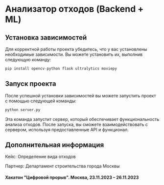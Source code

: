 # Анализатор отходов (Backend + ML)

## Установка зависимостей
Для корректной работы проекта убедитесь, что у вас установлены необходимые зависимости. Вы можете установить их, выполнив следующую команду:
```python
pip install opencv-python flask ultralytics moviepy
```

## Запуск проекта
После успешной установки зависимостей вы можете запустить проект с помощью следующей команды:
```python
python server.py
```
Эта команда запустит сервер, который обеспечивает функциональность анализа отходов. После запуска, вы сможете взаимодействовать с сервером, используя предоставленные API и функционал.

## Дополнительная информация

Кейс: Определение вида отходов

Партнер: Департамент строительства города Москвы

#### Хакатон "Цифровой прорыв". Москва, 23.11.2023 – 26.11.2023
